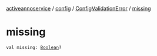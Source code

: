 [activeannoservice](../../index.md) / [config](../index.md) / [ConfigValidationError](index.md) / [missing](./missing.md)

# missing

`val missing: `[`Boolean`](https://kotlinlang.org/api/latest/jvm/stdlib/kotlin/-boolean/index.html)`?`